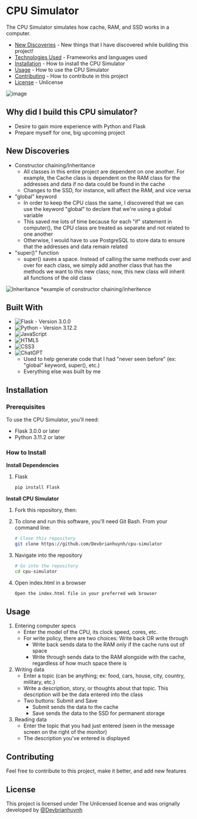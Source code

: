 # CPU Simulator
The CPU Simulator simulates how cache, RAM, and SSD works in a computer.  
- [New Discoveries](#discoveries) - New things that I have discovered while building this project!
- [Technologies Used](#technologies) - Frameworks and languages used
- [Installation](#installation) - How to install the CPU Simulator
- [Usage](#usage) - How to use the CPU Simulator
- [Contributing](#contributing) - How to contribute in this project
- [License](#license) - Unlicense  

![image](https://github.com/Devbrianhuynh/cpu-simulator/assets/145720981/978fa604-1a7f-4961-a43b-c35c9da7afa8)

## Why did I build this CPU simulator?
- Desire to gain more experience with Python and Flask
- Prepare myself for one, big upcoming project

<a name='discoveries'></a>
## New Discoveries
- Constructor chaining/Inheritance
  - All classes in this entire project are dependent on one another. For example, the Cache class is dependent on the RAM class for the addresses and data if no data could be found in the cache
  - Changes to the SSD, for instance, will affect the RAM, and vice versa
- "global" keyword
   - In order to keep the CPU class the same, I discovered that we can use the keyword "global" to declare that we're using a global variable
   - This saved me lots of time because for each "if" statement in computer(), the CPU class are treated as separate and not related to one another
   - Otherwise, I would have to use PostgreSQL to store data to ensure that the addresses and data remain related
- "super()" function
  - super() saves a space. Instead of calling the same methods over and over for each class, we simply add another class that has the methods we want to this new class; now, this new class will inherit all functions of the old class  

![Inheritance](https://github.com/Devbrianhuynh/cpu-simulator/assets/145720981/ec3a4a7c-ad56-462f-9ea9-fb3cddc7da18)
*example of constructor chaining/inheritence

<a name='technologies'></a>
## Built With
- ![Flask](https://img.shields.io/badge/flask-%23000.svg?style=for-the-badge&logo=flask&logoColor=white) - Version 3.0.0
- ![Python](https://img.shields.io/badge/python-3670A0?style=for-the-badge&logo=python&logoColor=ffdd54) - Version 3.12.2
- ![JavaScript](https://img.shields.io/badge/javascript-%23323330.svg?style=for-the-badge&logo=javascript&logoColor=%23F7DF1E)
- ![HTML5](https://img.shields.io/badge/html5-%23E34F26.svg?style=for-the-badge&logo=html5&logoColor=white)
- ![CSS3](https://img.shields.io/badge/css3-%231572B6.svg?style=for-the-badge&logo=css3&logoColor=white)
- ![ChatGPT](https://img.shields.io/badge/chatGPT-74aa9c?style=for-the-badge&logo=openai&logoColor=white)
  - Used to help generate code that I had "never seen before" (ex: "global" keyword, super(), etc.)
  - Everything else was built by me

<a name='installation'></a>
## Installation
### Prerequisites
To use the CPU Simulator, you'll need:
- Flask 3.0.0 or later
- Python 3.11.2 or later

### How to Install  
**Install Dependencies**  

1. Flask
   ```bash
   pip install Flask
   ```

**Install CPU Simulator**  

1. Fork this repository, then:

2. To clone and run this software, you'll need Git Bash. From your command line:
    ```bash
    # Clone this repository
    git clone https://github.com/Devbrianhuynh/cpu-simulator
    ```
3. Navigate into the repository
    ```bash
    # Go into the repository
    cd cpu-simulator
    ```
4. Open index.html in a browser
    ```txt
    Open the index.html file in your preferred web browser
    ```

<a name='usage'></a>
## Usage
1. Entering computer specs
   - Enter the model of the CPU, its clock speed, cores, etc.
   - For write policy, there are two choices: Write back OR write through
     - Write back sends data to the RAM only if the cache runs out of space
     - Write through sends data to the RAM alongside with the cache, regardless of how much space there is
2. Writing data
   - Enter a topic (can be anything; ex: food, cars, house, city, country, military, etc.)
   - Write a description, story, or thoughts about that topic. This description will be the data entered into the class
   - Two buttons: Submit and Save
     - Submit sends the data to the cache
     - Save sends the data to the SSD for permanent storage
3. Reading data
   - Enter the topic that you had just entered (seen in the message screen on the right of the monitor)
   - The description you've entered is displayed

<a name='contributing'></a>
## Contributing 
Feel free to contribute to this project, make it better, and add new features

<a name='license'></a>
## License
This project is licensed under The Unlicensed license and was orignally developed by <a href='https://github.com/Devbrianhuynh'>@Devbrianhuynh</a>






























